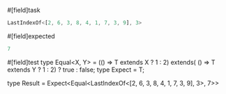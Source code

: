 #[field]task
```ts
LastIndexOf<[2, 6, 3, 8, 4, 1, 7, 3, 9], 3>
```

#[field]expected
```ts
7
```

#[field]test
type Equal<X, Y> = (<T>() => T extends X ? 1 : 2) extends(
    <T>() => T extends Y ? 1 : 2) ? true : false;
type Expect<T extends true> = T;

type Result = Expect<Equal<LastIndexOf<[2, 6, 3, 8, 4, 1, 7, 3, 9], 3>, 7>>